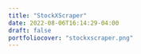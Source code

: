 ```yaml
---
title: "StockXScraper"
date: 2022-08-06T16:14:29-04:00
draft: false
portfoliocover: "stockxscraper.png"
---
```


